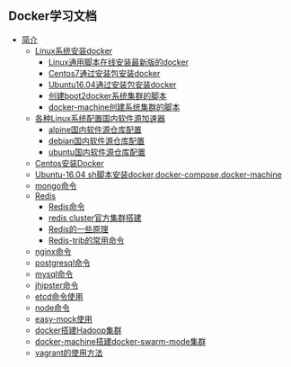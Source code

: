 ## Docker学习文档

* [简介]()
    * [Linux系统安装docker]()
        * [Linux通用脚本在线安装最新版的docker](/docker,compose,swarm的安装/安装/Centos7通过安装包安装docker.md)
        * [Centos7通过安装包安装docker](/docker,compose,swarm的安装/安装/Centos7通过安装包安装docker.md)
        * [Ubuntu16.04通过安装包安装docker](/docker,compose,swarm的安装/安装/Ubuntu16.04通过安装包安装docker.md)
        * [创建boot2docker系统集群的脚本](/docker,compose,swarm的安装/docker-machine搭建swarm集群/shell/create-wms.sh)
        * [docker-machine创建系统集群的脚本](/docker,compose,swarm的安装/docker-machine搭建swarm集群/shell/docker-swarm.sh)
    * [各种Linux系统配置国内软件源加速器](https://t.goodrain.com/t/topic/236)
        * [alpine国内软件源仓库配置](/所有系统的软件源仓库/alpine.md)
        * [debian国内软件源仓库配置](/所有系统的软件源仓库/debian.md)
        * [ubuntu国内软件源仓库配置](/所有系统的软件源仓库/ubuntu.md)
    * [Centos安装Docker](docker,compose,swarm的安装/安装/Centos7-install.md)
    * [Ubuntu-16.04 sh脚本安装docker,docker-compose,docker-machine](docker,compose,swarm的安装/安装/Ubuntu-16.04-install.md)
    * [mongo命令](数据库/NOSQL/mongo/mongo命令.md)
    * [Redis]()
        * [Redis命令](数据库/NOSQL/redis/Redis命令.md)
        * [redis cluster官方集群搭建](数据库/NOSQL/redis/Redis-cluster集群搭建.md)
        * [Redis的一些原理](数据库/NOSQL/redis/Redis的一些原理.md)
        * [Redis-trib的常用命令](数据库/NOSQL/redis/Redis-trib的常用命令.md)
    * [nginx命令](service/nginx/nginx.md)
    * [postgresql命令](数据库/SQL/postgresql命令.md)
    * [mysql命令](数据库/SQL/mysql命令.md)
    * [jhipster命令](service/jhipster/jhipster命令.md)
    * [etcd命令使用](soft软件镜像制作/etcd/etcd命令.md)
    * [node命令](service/node/node命令.md)
    * [easy-mock使用](soft软件镜像制作/easy-mock/easy-mock使用.md)
    * [docker搭建Hadoop集群](大数据/hadoop/Hadoop搭建.md)
    * [docker-machine搭建docker-swarm-mode集群](docker,compose,swarm的安装/docker-machine搭建swarm集群/docker-machine搭建cluster集群.md)
    * [vagrant的使用方法](运维/vagrant/vagrant的使用方法.md)